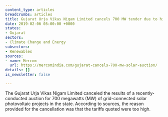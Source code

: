 ```yaml
---
content_type: articles
breadcrumbs: articles
title: Gujarat Urja Vikas Nigam Limited cancels 700 MW tender due to high tariffs
date: 2019-02-06 05:00:00 +0000
states:
- Gujarat
sectors:
- Climate Change and Energy
subsectors:
- Renewables
sources:
- name: Mercom
  url: https://mercomindia.com/gujarat-cancels-700-mw-solar-auction/
details: []
is_newsletter: false

---
```

The Gujarat Urja Vikas Nigam Limited canceled the results of a recently-conducted auction for 700 megawatts (MW) of grid-connected solar photovoltaic projects in the state. According to sources, the reason provided for the cancellation was that the tariffs quoted were too high.
